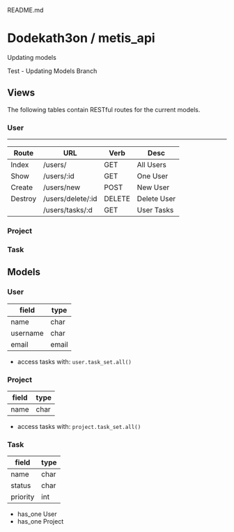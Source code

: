 README.md
# Dodekath3on / metis_api
Updating models

Test - Updating Models Branch

## Views
The following tables contain RESTful routes for the current models. 

### User
---
|  Route  |        URL        |  Verb  |    Desc     |
|---------|-------------------|--------|-------------|
| Index   | /users/           | GET    | All Users   |
| Show    | /users/:id        | GET    | One User    |
| Create  | /users/new        | POST   | New User    |
| Destroy | /users/delete/:id | DELETE | Delete User |
|         | /users/tasks/:d   | GET    | User Tasks   |





### Project


### Task


## Models

### User

|  field    | type  |
|-----------|-------|
|  name     | char  |
|  username | char  |
|  email    | email |

- access tasks with: 
`user.task_set.all()`

### Project

|  field    | type |
|-----------|------|
|  name     | char |

- access tasks with: 
`project.task_set.all()`

### Task

|  field    | type |
|-----------|------|
|  name     | char |
|  status   | char |
|  priority | int  |

- has_one User
- has_one Project


